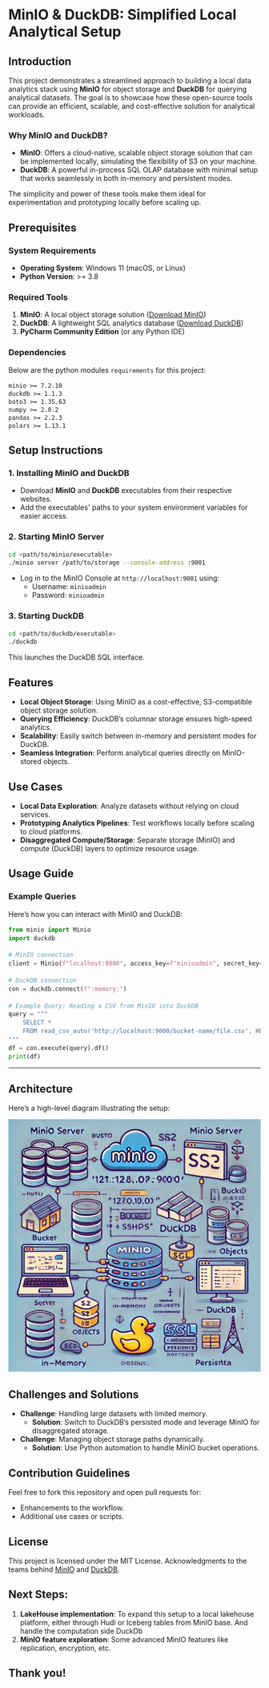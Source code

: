 # **MinIO & DuckDB: Simplified Local Analytical Setup**

## **Introduction**

This project demonstrates a streamlined approach to building a local data analytics stack using **MinIO** for object storage and **DuckDB** for querying analytical datasets. The goal is to showcase how these open-source tools can provide an efficient, scalable, and cost-effective solution for analytical workloads.

### **Why MinIO and DuckDB?**
- **MinIO**: Offers a cloud-native, scalable object storage solution that can be implemented locally, simulating the flexibility of S3 on your machine.
- **DuckDB**: A powerful in-process SQL OLAP database with minimal setup that works seamlessly in both in-memory and persistent modes.

The simplicity and power of these tools make them ideal for experimentation and prototyping locally before scaling up.

## **Prerequisites**

### **System Requirements**
- **Operating System**: Windows 11 (macOS, or Linux)
- **Python Version**: >= 3.8

### **Required Tools**
1. **MinIO**: A local object storage solution ([Download MinIO](https://min.io/download))
2. **DuckDB**: A lightweight SQL analytics database ([Download DuckDB](https://duckdb.org/))
3. **PyCharm Community Edition** (or any Python IDE)

### **Dependencies**
Below are the python modules `requirements` for this project:
```plaintext
minio >= 7.2.10
duckdb >= 1.1.3
boto3 >= 1.35.63
numpy >= 2.0.2
pandas >= 2.2.3
polars >= 1.13.1
```

## **Setup Instructions**

### **1. Installing MinIO and DuckDB**
- Download **MinIO** and **DuckDB** executables from their respective websites.
- Add the executables' paths to your system environment variables for easier access.

### **2. Starting MinIO Server**
```bash
cd <path/to/minio/executable>
./minio server /path/to/storage --console-address :9001
```
- Log in to the MinIO Console at `http://localhost:9001` using:
  - Username: `minioadmin`
  - Password: `minioadmin`

### **3. Starting DuckDB**
```bash
cd <path/to/duckdb/executable>
./duckdb
```
This launches the DuckDB SQL interface.

## **Features**
- **Local Object Storage**: Using MinIO as a cost-effective, S3-compatible object storage solution.
- **Querying Efficiency**: DuckDB’s columnar storage ensures high-speed analytics.
- **Scalability**: Easily switch between in-memory and persistent modes for DuckDB.
- **Seamless Integration**: Perform analytical queries directly on MinIO-stored objects.

## **Use Cases**
- **Local Data Exploration**: Analyze datasets without relying on cloud services.
- **Prototyping Analytics Pipelines**: Test workflows locally before scaling to cloud platforms.
- **Disaggregated Compute/Storage**: Separate storage (MinIO) and compute (DuckDB) layers to optimize resource usage.

## **Usage Guide**

### **Example Queries**
Here’s how you can interact with MinIO and DuckDB:
```python
from minio import Minio
import duckdb

# MinIO connection
client = Minio(f"localhost:9000", access_key=f"minioadmin", secret_key=f"minioadmin", secure=False)

# DuckDB connection
con = duckdb.connect(f":memory:")

# Example Query: Reading a CSV from MinIO into DuckDB
query = """
    SELECT * 
    FROM read_csv_auto('http://localhost:9000/bucket-name/file.csv', HEADER=True)
"""
df = con.execute(query).df()
print(df)
```

---

## **Architecture**
Here’s a high-level diagram illustrating the setup:

![Architecture Diagram](extras/Architecture_setup.webp)


## **Challenges and Solutions**
- **Challenge**: Handling large datasets with limited memory.
  - **Solution**: Switch to DuckDB’s persisted mode and leverage MinIO for disaggregated storage.
- **Challenge**: Managing object storage paths dynamically.
  - **Solution**: Use Python automation to handle MinIO bucket operations.


## **Contribution Guidelines**
Feel free to fork this repository and open pull requests for:
- Enhancements to the workflow.
- Additional use cases or scripts.


## **License**
This project is licensed under the MIT License. Acknowledgments to the teams behind [MinIO](https://min.io) and [DuckDB](https://duckdb.org).


## Next Steps:
1. **LakeHouse implementation**: To expand this setup to a local lakehouse platform, either through Hudi or Iceberg tables from MinIO base. And handle the computation side DuckDb
2. **MinIO feature exploration**: Some advanced MinIO features like replication, encryption, etc. 


## Thank you!
